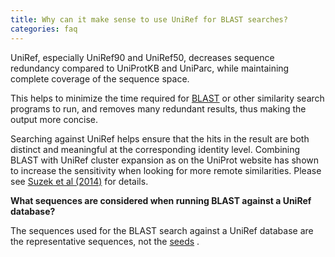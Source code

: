 ```yaml
---
title: Why can it make sense to use UniRef for BLAST searches?
categories: faq
---
```


UniRef, especially UniRef90 and UniRef50, decreases sequence redundancy compared to UniProtKB and UniParc, while maintaining complete coverage of the sequence space.

This helps to minimize the time required for [BLAST](http://www.uniprot.org/blast) or other similarity search programs to run, and removes many redundant results, thus making the output more concise.

Searching against UniRef helps ensure that the hits in the result are both distinct and meaningful at the corresponding identity level. Combining BLAST with UniRef cluster expansion as on the UniProt website has shown to increase the sensitivity when looking for more remote similarities. Please see [Suzek et al (2014)](https://academic.oup.com/bioinformatics/article/31/6/926/214968) for details.

**What sequences are considered when running BLAST against a UniRef database?**

The sequences used for the BLAST search against a UniRef database are the representative sequences, not the [seeds](http://www.uniprot.org/help/uniref%5Fseed) .
